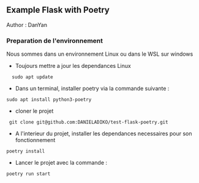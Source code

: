 ## Example Flask with Poetry 
Author : DanYan

### Preparation de l'environnement

Nous sommes dans un environnement Linux ou dans le WSL sur windows
- Toujours mettre a jour les dependances Linux


```   sudo apt update ```

- Dans un terminal, installer poetry via la commande suivante : 

``` sudo apt install python3-poetry ```

- cloner le projet 

 ``` git clone git@github.com:DANIELADIKO/test-flask-poetry.git```

- A l'interieur du projet, installer les dependances necessaires pour son fonctionnement

 ``` poetry install ```

- Lancer le projet avec la commande : 

``` poetry run start ```